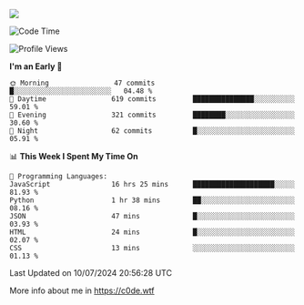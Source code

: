 <a href="https://wakatime.com"><img src="https://wakatime.com/share/@c0dezin/b7f18a7c-ab3a-40b8-8bc7-b1b7bf71f1d6.svg" /></a>

<!--START_SECTION:waka-->
![Code Time](http://img.shields.io/badge/Code%20Time-68%20hrs%207%20mins-blue)

![Profile Views](http://img.shields.io/badge/Profile%20Views-1-blue)

**I'm an Early 🐤** 

```text
🌞 Morning                47 commits          █░░░░░░░░░░░░░░░░░░░░░░░░   04.48 % 
🌆 Daytime                619 commits         ███████████████░░░░░░░░░░   59.01 % 
🌃 Evening                321 commits         ████████░░░░░░░░░░░░░░░░░   30.60 % 
🌙 Night                  62 commits          █░░░░░░░░░░░░░░░░░░░░░░░░   05.91 % 
```


📊 **This Week I Spent My Time On** 

```text
💬 Programming Languages: 
JavaScript               16 hrs 25 mins      ████████████████████░░░░░   81.93 % 
Python                   1 hr 38 mins        ██░░░░░░░░░░░░░░░░░░░░░░░   08.16 % 
JSON                     47 mins             █░░░░░░░░░░░░░░░░░░░░░░░░   03.93 % 
HTML                     24 mins             █░░░░░░░░░░░░░░░░░░░░░░░░   02.07 % 
CSS                      13 mins             ░░░░░░░░░░░░░░░░░░░░░░░░░   01.13 % 
```


 Last Updated on 10/07/2024 20:56:28 UTC
<!--END_SECTION:waka-->

More info about me in https://c0de.wtf
